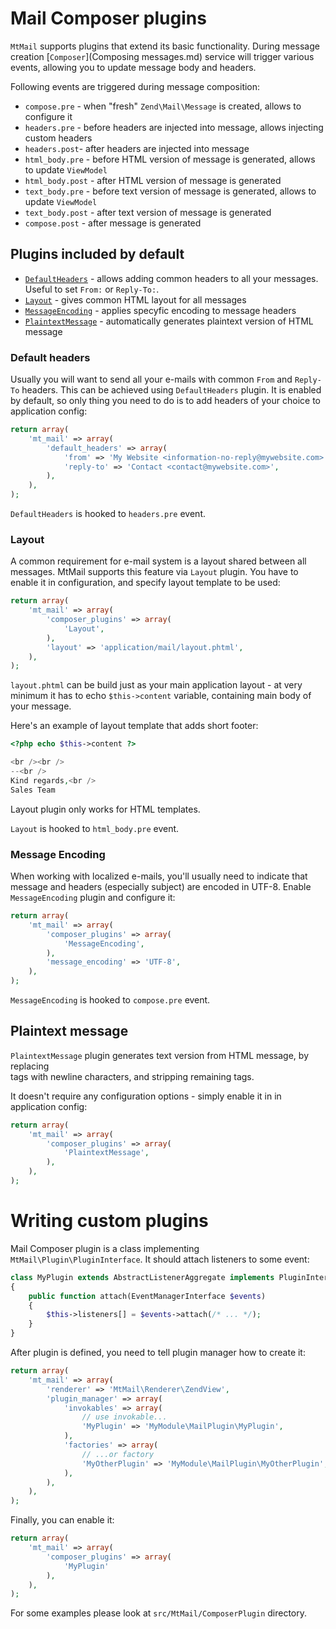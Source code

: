 Mail Composer plugins
=====================

`MtMail` supports plugins that extend its basic functionality. During message creation
[`Composer`](Composing messages.md) service will trigger various events, allowing you to update message
body and headers.

Following events are triggered during message composition:

 * `compose.pre` - when "fresh" `Zend\Mail\Message` is created, allows to configure it
 * `headers.pre` - before headers are injected into message, allows injecting custom headers
 * `headers.post`- after headers are injected into message
 * `html_body.pre` - before HTML version of message is generated, allows to update `ViewModel`
 * `html_body.post` - after HTML version of message is generated
 * `text_body.pre` - before text version of message is generated, allows to update `ViewModel`
 * `text_body.post` - after text version of message is generated
 * `compose.post` - after message is generated


Plugins included by default
---------------------------

* [`DefaultHeaders`](#default-headers) - allows adding common headers to all your messages. Useful to set `From:` or `Reply-To:`.
* [`Layout`](#layout) - gives common HTML layout for all messages
* [`MessageEncoding`](#message-encoding) - applies specyfic encoding to message headers
* [`PlaintextMessage`](#plaintext-message) - automatically generates plaintext version of HTML message

### Default headers

Usually you will want to send all your e-mails with common `From` and `Reply-To` headers. This can
be achieved using `DefaultHeaders` plugin. It is enabled by default, so only thing you need to do
is to add headers of your choice to application config:

```php
return array(
    'mt_mail' => array(
        'default_headers' => array(
            'from' => 'My Website <information-no-reply@mywebsite.com>',
            'reply-to' => 'Contact <contact@mywebsite.com>',
        ),
    ),
);
```

`DefaultHeaders` is hooked to `headers.pre` event.

### Layout

A common requirement for e-mail system is a layout shared between all messages.
MtMail supports this feature via `Layout` plugin. You have to enable it in configuration, and specify layout
template to be used:

```php
return array(
    'mt_mail' => array(
        'composer_plugins' => array(
            'Layout',
        ),
        'layout' => 'application/mail/layout.phtml',
    ),
);
```

`layout.phtml` can be build just as your main application layout - at very minimum it has to echo `$this->content`
variable, containing main body of your message.

Here's an example of layout template that adds short footer:

```php
<?php echo $this->content ?>

<br /><br />
--<br />
Kind regards,<br />
Sales Team

```
Layout plugin only works for HTML templates.

`Layout` is hooked to `html_body.pre` event.

### Message Encoding

When working with localized e-mails, you'll usually need to indicate that message and headers (especially subject)
are encoded in UTF-8. Enable `MessageEncoding` plugin and configure it:

```php
return array(
    'mt_mail' => array(
        'composer_plugins' => array(
            'MessageEncoding',
        ),
        'message_encoding' => 'UTF-8',
    ),
);
```

`MessageEncoding` is hooked to `compose.pre` event.


Plaintext message
-----------------

`PlaintextMessage` plugin generates text version from HTML message, by replacing <BR> tags with newline characters,
and stripping remaining tags.

It doesn't require any configuration options - simply enable it in in application config:

```php
return array(
    'mt_mail' => array(
        'composer_plugins' => array(
            'PlaintextMessage',
        ),
    ),
);
```


Writing custom plugins
======================

Mail Composer plugin is a class implementing `MtMail\Plugin\PluginInterface`. It should attach listeners
to some event:

```php
class MyPlugin extends AbstractListenerAggregate implements PluginInterface
{
    public function attach(EventManagerInterface $events)
    {
        $this->listeners[] = $events->attach(/* ... */);
    }
}
```

After plugin is defined, you need to tell plugin manager how to create it:

```php
return array(
    'mt_mail' => array(
        'renderer' => 'MtMail\Renderer\ZendView',
        'plugin_manager' => array(
            'invokables' => array(
                // use invokable...
                'MyPlugin' => 'MyModule\MailPlugin\MyPlugin',
            ),
            'factories' => array(
                // ...or factory
                'MyOtherPlugin' => 'MyModule\MailPlugin\MyOtherPlugin',
            ),
        ),
    ),
);
```

Finally, you can enable it:

```php
return array(
    'mt_mail' => array(
        'composer_plugins' => array(
            'MyPlugin'
        ),
    ),
);
```

For some examples please look at `src/MtMail/ComposerPlugin` directory.
